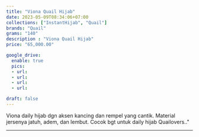 ```yaml
---
title: "Viona Quail Hijab"
date: 2023-05-09T08:34:06+07:00
collections: ["InstantHijab", "Quail"]
brands: "Quail"
grams: "140"
description : "Viona Quail Hijab"
price: "65,000.00"

google_drive:
  enable: true
  pics:
  - url: 
  - url: 
  - url: 
  - url: 

draft: false
---
```


Viona daily hijab dgn aksen kancing dan rempel yang cantik. Material jersenya jatuh, adem, dan lembut. Cocok bgt untuk daily hijab Quailovers.."

----------      
   

